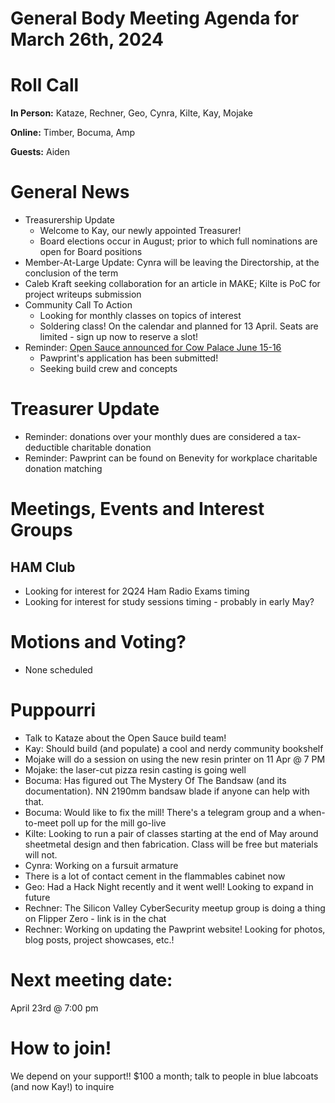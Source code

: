 # General Body Meeting Agenda for March 26th, 2024
# Roll Call
**In Person:**
Kataze, Rechner, Geo, Cynra, Kilte, Kay, Mojake

**Online:** 
Timber, Bocuma, Amp

**Guests:** 
Aiden

# General News
- Treasurership Update
  - Welcome to Kay, our newly appointed Treasurer!
  - Board elections occur in August; prior to which full nominations are open for Board positions
- Member-At-Large Update: Cynra will be leaving the Directorship, at the conclusion of the term
- Caleb Kraft seeking collaboration for an article in MAKE; Kilte is PoC for project writeups submission
- Community Call To Action
  - Looking for monthly classes on topics of interest
  - Soldering class! On the calendar and planned for 13 April. Seats are limited - sign up now to reserve a slot!
- Reminder: [Open Sauce announced for Cow Palace June 15-16](https://opensauce.live/)
  - Pawprint's application has been submitted!
  - Seeking build crew and concepts

  
# Treasurer Update
- Reminder: donations over your monthly dues are considered a tax-deductible charitable donation
- Reminder: Pawprint can be found on Benevity for workplace charitable donation matching

# Meetings, Events and Interest Groups


## HAM Club
- Looking for interest for 2Q24 Ham Radio Exams timing
- Looking for interest for study sessions timing - probably in early May?
  
# Motions and Voting?
- None scheduled
    
# Puppourri
- Talk to Kataze about the Open Sauce build team!
- Kay: Should build (and populate) a cool and nerdy community bookshelf
- Mojake will do a session on using the new resin printer on 11 Apr @ 7 PM
- Mojake: the laser-cut pizza resin casting is going well
- Bocuma: Has figured out The Mystery Of The Bandsaw (and its documentation). NN 2190mm bandsaw blade if anyone can help with that.
- Bocuma: Would like to fix the mill! There's a telegram group and a when-to-meet poll up for the mill go-live
- Kilte: Looking to run a pair of classes starting at the end of May around sheetmetal design and then fabrication. Class will be free but materials will not.
- Cynra: Working on a fursuit armature
- There is a lot of contact cement in the flammables cabinet now
- Geo: Had a Hack Night recently and it went well! Looking to expand in future
- Rechner: The Silicon Valley CyberSecurity meetup group is doing a thing on Flipper Zero - link is in the chat
- Rechner: Working on updating the Pawprint website! Looking for photos, blog posts, project showcases, etc.!

# Next meeting date:
April 23rd @ 7:00 pm

# How to join!
We depend on your support!! $100 a month; talk to people in blue labcoats (and now Kay!) to inquire
